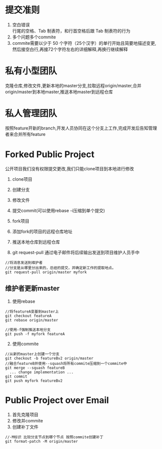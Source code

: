 # 提交准则
1. 空白错误  
行尾的空格、Tab 制表符，和行首空格后跟 Tab 制表符的行为
2. 多个问题多个commite
3. commite需要以少于 50 个字符（25个汉字）的单行开始且简要地描述变更,然后接空白行,再接72个字符左右的详细解释,再换行继续解释

# 私有小型团队
克隆仓库,修改文件,更新本地的master分支,拉取远程origin/master,合并origin/master到本地master,推送本地master到远程仓库

# 私人管理团队
按照feature开新的branch,开发人员协同在这个分支上工作,完成开发后告知管理者来合并所有feature

# Forked Public Project
公开项目我们没有权限提交更改,我们只能clone项目到本地进行修改  
1. clone项目
2. 创建分支
3. 修改文件
4. 提交commit(可以使用rebase -i压缩到单个提交)

5. fork项目
6. 添加fork的项目的远程仓库地址
7. 推送本地仓库到远程仓库
8. git request-pull 通过电子邮件将后续输出发送到项目维护人员手中
```
//将消息发送到维护者
//分支是从哪里分出来的，总结的提交，并确定新工作的提取地点。
git request-pull origin/master myfork
```

## 维护者更新master
1. 使用rebase
```
//将featureA变基到master上
git checkout featureA
git rebase origin/master

//使用-f强制推送本地分支
git push -f myfork featureA
```
2. 使用commite
```
//从新的master上创建一个分支
git checkout -b featureBv2 origin/master
//融合featureB并使用--squash将所有commite压缩到一个commite中
git merge --squash featureB
  ... change implementation ...
git commit
git push myfork featureBv2
```

# Public Project over Email
1. 首先克隆项目
2. 修改并commite
3. 创建补丁文件
```
//-M标识 比较分支节点到哪个节点 按照commite创建补丁
git format-patch -M origin/master
```